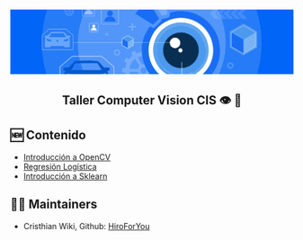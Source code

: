 <p align="center">
    <br>
    <a href="https://www.facebook.com/ieeecisuni/photos/145488051469769">
    <img src="./assets/fondo.jpg"/>
    </a>
    <br>
</p>

<h2 align="center">
<p>Taller Computer Vision CIS 👁️ 🧠</p>
</h2>

## 🆕 Contenido
- [Introducción a OpenCV](1-Introducción-OpenCV.ipynb)
- [Regresión Logística](2-Regresión-logística.ipynb)
- [Introducción a Sklearn](3-Introducción-Sklearn.ipynb)


## 👨‍💻 Maintainers
* Cristhian Wiki, Github: [HiroForYou](https://github.com/HiroForYou)
